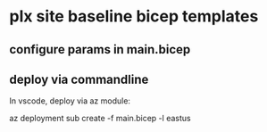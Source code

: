 # plx site baseline bicep templates
## configure params in main.bicep

## deploy via commandline
In vscode, deploy via az module:

az deployment sub create -f main.bicep -l eastus
